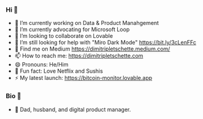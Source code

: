 ### Hi 👋
- 🔭 I’m currently working on Data & Product Manahgement
- 🌱 I’m currently advocating for Microsoft Loop
- 👯 I’m looking to collaborate on Lovable
- 🤔 I’m still looking for help with "Miro Dark Mode" https://bit.ly/3cLenFFc
- 💬 Find me on Medium https://dimitripletschette.medium.com/
- 📫 How to reach me: https://dimitripletschette.com
- 😄 Pronouns: He/Him
- 💬 Fun fact: Love Netflix and Sushis
- ⚡ My latest launch: https://bitcoin-monitor.lovable.app

### Bio 📖
- 👾 Dad, husband, and digital product manager.
